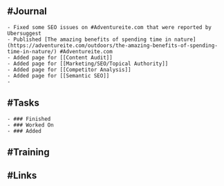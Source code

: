 ## #Journal
	- Fixed some SEO issues on #Adventureite.com that were reported by Ubersuggest
	- Published [The amazing benefits of spending time in nature](https://adventureite.com/outdoors/the-amazing-benefits-of-spending-time-in-nature/) #Adventureite.com
	- Added page for [[Content Audit]]
	- Added page for [[Marketing/SEO/Topical Authority]]
	- Added page for [[Competitor Analysis]]
	- Added page for [[Semantic SEO]]
	-
## #Tasks
	- ### Finished
	- ### Worked On
	- ### Added
## #Training
## #Links